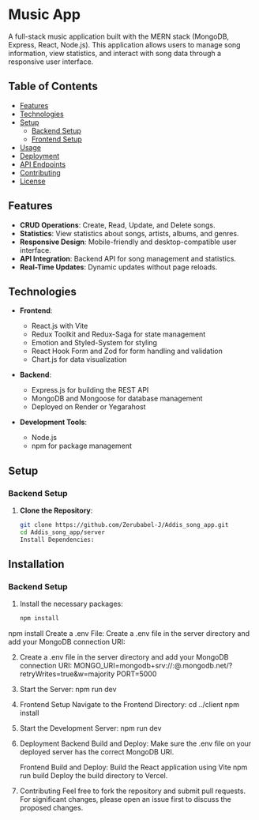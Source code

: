 # Music App

A full-stack music application built with the MERN stack (MongoDB, Express, React, Node.js). This application allows users to manage song information, view statistics, and interact with song data through a responsive user interface.

## Table of Contents

- [Features](#features)
- [Technologies](#technologies)
- [Setup](#setup)
  - [Backend Setup](#backend-setup)
  - [Frontend Setup](#frontend-setup)
- [Usage](#usage)
- [Deployment](#deployment)
- [API Endpoints](#api-endpoints)
- [Contributing](#contributing)
- [License](#license)

## Features

- **CRUD Operations**: Create, Read, Update, and Delete songs.
- **Statistics**: View statistics about songs, artists, albums, and genres.
- **Responsive Design**: Mobile-friendly and desktop-compatible user interface.
- **API Integration**: Backend API for song management and statistics.
- **Real-Time Updates**: Dynamic updates without page reloads.

## Technologies

- **Frontend**:

  - React.js with Vite
  - Redux Toolkit and Redux-Saga for state management
  - Emotion and Styled-System for styling
  - React Hook Form and Zod for form handling and validation
  - Chart.js for data visualization

- **Backend**:

  - Express.js for building the REST API
  - MongoDB and Mongoose for database management
  - Deployed on Render or Yegarahost

- **Development Tools**:
  - Node.js
  - npm for package management

## Setup

### Backend Setup

1. **Clone the Repository**:
   ```bash
   git clone https://github.com/Zerubabel-J/Addis_song_app.git
   cd Addis_song_app/server
   Install Dependencies:
   ```

## Installation

### Backend Setup

1. Install the necessary packages:
   ```bash
   npm install
   ```

npm install
Create a .env File: Create a .env file in the server directory and add your MongoDB connection URI:

2. Create a .env file in the server directory and add your MongoDB connection URI:
   MONGO_URI=mongodb+srv://<username>:<password>@<cluster>.mongodb.net/<dbname>?retryWrites=true&w=majority
   PORT=5000

3. Start the Server:
   npm run dev

4. Frontend Setup
   Navigate to the Frontend Directory:
   cd ../client
   npm install

5. Start the Development Server:
   npm run dev

6. Deployment
   Backend
   Build and Deploy:
   Make sure the .env file on your deployed server has the correct MongoDB URI.

   Frontend
   Build and Deploy:
   Build the React application using Vite
   npm run build
   Deploy the build directory to Vercel.

7. Contributing
   Feel free to fork the repository and submit pull requests. For significant changes, please open an issue first to discuss the proposed changes.
